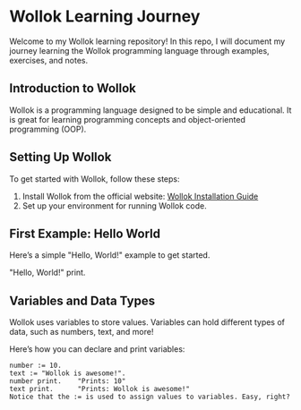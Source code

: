 # Wollok Learning Journey

Welcome to my Wollok learning repository! In this repo, I will document my journey learning the Wollok programming language through examples, exercises, and notes.

## Introduction to Wollok
Wollok is a programming language designed to be simple and educational. It is great for learning programming concepts and object-oriented programming (OOP).

## Setting Up Wollok
To get started with Wollok, follow these steps:

1. Install Wollok from the official website: [Wollok Installation Guide](https://wollok.org)
2. Set up your environment for running Wollok code.

## First Example: Hello World
Here’s a simple "Hello, World!" example to get started.








"Hello, World!" print.

## Variables and Data Types

Wollok uses variables to store values. Variables can hold different types of data, such as numbers, text, and more!

Here’s how you can declare and print variables:

```wollok
number := 10.
text := "Wollok is awesome!".
number print.    "Prints: 10"
text print.      "Prints: Wollok is awesome!"
Notice that the := is used to assign values to variables. Easy, right?
```


